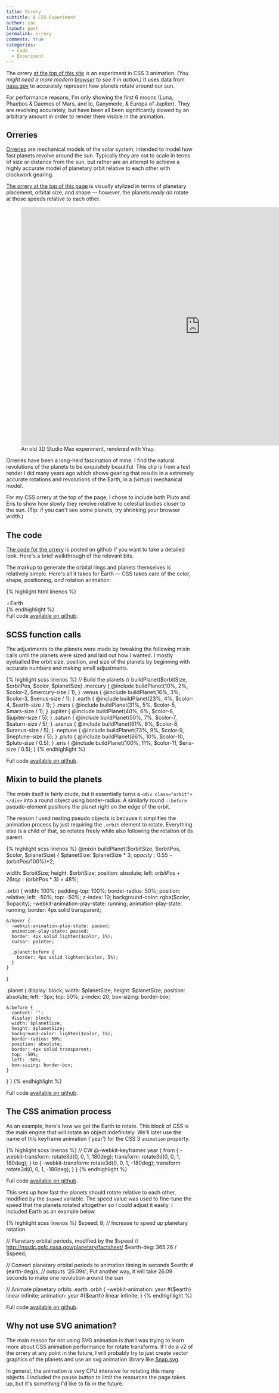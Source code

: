 ```yaml
---
title: Orrery
subtitle: A CSS Experiment
author: zac
layout: post
permalink: orrery
comments: true
categories:
  - Code
  - Experiment
---
```


The orrery <a href="#top">at the top of this site</a> is an experiment in CSS 3 
animation. *(You might need a more modern <a href="https://www.google.com/chrome/browser/desktop/index.html">browser</a> to see it in action.)* It uses
data from <a href="http://nssdc.gsfc.nasa.gov/planetary/factsheet/">nasa.gov</a>
to accurately represent how planets rotate around our sun.

For performance reasons, I'm only showing the first 6 moons (Luna, Phaebos & Daemos of Mars, and Io, Ganymede, & Europa of Jupiter). They are revolving
accurately, but have been all been significantly slowed by an arbitrary amount in order to render
them visible in the animation.

<!-- more -->
<div class="anchor-offset" id="more"></div>

## Orreries

<a href="http://en.wikipedia.org/wiki/Orrery">Orreries</a> are mechanical models of the solar system, intended to model how fast planets revolve around the sun. Typically they are not to scale in terms of size or distance from the sun, but rather are an attempt to achieve a highly accurate model of planetary orbit relative to each other with clockwork gearing.

<a href="#top">The orrery at the top of this page</a> is visually stylized in terms of planetary placement, orbital size, and shape &mdash; however, the planets *really do* rotate at those speeds relative to each other.

<figure><iframe width="960" height="640" src="https://www.youtube-nocookie.com/embed/-cquQ29Glos?rel=0&amp;controls=0&amp;autoplay=1&amp;loop=1" frameborder="0" allowfullscreen></iframe><figcaption>An old 3D Studio Max experiment, rendered with Vray.</figcaption></figure>

Orreries have been a long-held fascination of mine. I find the natural revolutions of the planets to be exquisitely beautiful. This clip is from a test render I did many years ago which shows gearing that results in a extremely accurate rotations and revolutions of the Earth, in a (virtual) mechanical model.

For my CSS orrery at the top of the page, I chose to include both Pluto and Eris to show how slowly they
revolve relative to celestial bodies closer to the sun. (Tip: if you can't see some
planets, try shrinking your browser width.)

## The code

<a href="https://github.com/zachalbert/zachalbert.com_v6#the-orrery">The code for
the orrery</a> is posted on github if you want to take a detailed look. Here's a brief walkthrough of the relevant bits.

The markup to generate the orbital rings and planets themselves is relatively simple. Here's all it takes for Earth &mdash; CSS takes care of the color, shape, positioning, *and* rotation animation:

{% highlight html linenos %}
<div class="earth" id="earth">
  <div class="label"><span class="symbol">♁</span>Earth</div>
  <div class="orbit">
    <div class="planet">
      <div class="satellite s_1"></div>
    </div>
  </div>
</div>
{% endhighlight %}
<div class="note">
  Full code <a href="https://github.com/zachalbert/zachalbert.com_v6#the-orrery">available on github</a>.
</div>

## SCSS function calls

The adjustments to the planets were made by tweaking the following mixin calls
until the planets were sized and laid out how I wanted. I mostly eyeballed the
orbit size, position, and size of the planets by beginning with accurate numbers
and making small adjustments.

{% highlight scss linenos %}
// Build the planets
// buildPlanet($orbitSize, $orbitPos, $color, $planetSize)
.mercury { @include buildPlanet(10%,  2%, $color-2, $mercury-size / 1); }
.venus   { @include buildPlanet(16%,  3%, $color-3, $venus-size / 1); }
.earth   { @include buildPlanet(23%,  4%, $color-4, $earth-size / 1); }
.mars    { @include buildPlanet(31%,  5%, $color-5, $mars-size / 1); }
.jupiter { @include buildPlanet(40%,  6%, $color-6, $jupiter-size / 5); }
.saturn  { @include buildPlanet(50%,  7%, $color-7, $saturn-size / 5); }
.uranus  { @include buildPlanet(61%,  8%, $color-8, $uranus-size / 5); }
.neptune { @include buildPlanet(73%,  9%, $color-9, $neptune-size / 5); }
.pluto   { @include buildPlanet(86%, 10%, $color-10, $pluto-size / 0.5); }
.eris    { @include buildPlanet(100%, 11%, $color-11, $eris-size / 0.5); }
{% endhighlight %}
<div class="note">
  Full code <a href="https://github.com/zachalbert/zachalbert.com_v6#the-orrery">available on github</a>.
</div>

## Mixin to build the planets

The mixin itself is fairly crude, but it essentially turns a `<div class="orbit"></div>`
into a round object using border-radius. A similarly round `::before` pseudo-element
positions the planet right on the edge of the orbit.

The reason I used nesting pseudo objects is because it simplifies the animation process by just requiring the `.orbit` element to rotate. Everything else is a child of that, so rotates freely while also following the rotation of its parent.

{% highlight scss linenos %}
@mixin buildPlanet($orbitSize, $orbitPos, $color, $planetSize) {
  $planetSize: $planetSize * 3;
  $opacity: 0.55 - ($orbitPos/100%)*2;

  width: $orbitSize;
  height: $orbitSize;
  position: absolute;
  left: $orbitPos + 26%;
  top: ($orbitPos * 3) + 48%;

  .orbit {
    width: 100%;
    padding-top: 100%;
    border-radius: 50%;
    position: relative;
    left: -50%;
    top: -50%;
    z-index: 10;
    background-color: rgba($color, $opacity);
    -webkit-animation-play-state: running;
    animation-play-state: running;
    border: 4px solid transparent;

    &:hover {
      -webkit-animation-play-state: paused;
      animation-play-state: paused;
      border: 4px solid lighten($color, 1%);
      cursor: pointer;

      .planet:before {
        border: 4px solid lighten($color, 5%);
      }
    }
  }

  .planet {
    display: block;
    width: $planetSize;
    height: $planetSize;
    position: absolute;
    left: -3px;
    top: 50%;
    z-index: 20;
    box-sizing: border-box;

    &:before {
      content: '';
      display: block;
      width: $planetSize;
      height: $planetSize;
      background-color: lighten($color, 1%);
      border-radius: 50%;
      position: absolute;
      border: 4px solid transparent;
      top: -50%;
      left: -50%;
      box-sizing: border-box;
    }
  }
}
{% endhighlight %}
<div class="note">
  Full code <a href="https://github.com/zachalbert/zachalbert.com_v6#the-orrery">available on github</a>.
</div>

## The CSS animation process

As an example, here's how we get the Earth to rotate. This block of CSS is the main
engine that will rotate an object indefinitely. We'll later use the name of this keyframe animation ('year') for the 
CSS 3 `animation` property.

{% highlight scss linenos %}
// CW
@-webkit-keyframes year {
  from {
    -webkit-transform: rotate3d(0, 0, 1, 180deg);
            transform: rotate3d(0, 0, 1, 180deg);
  }
  to {
    -webkit-transform: rotate3d(0, 0, 1, -180deg);
            transform: rotate3d(0, 0, 1, -180deg);
  }
}
{% endhighlight %}
<div class="note">
  Full code <a href="https://github.com/zachalbert/zachalbert.com_v6#the-orrery">available on github</a>.
</div>

This sets up how fast the planets should rotate relative to each other, modified by the `$speed` variable. The speed value was used to fine-tune the speed that the planets rotated altogether so I could adjust it easily. I included Earth as an example below.

{% highlight scss linenos %}
$speed:   8; // Increase to speed up planetary rotation

// Planetary orbital periods, modified by the $speed
// http://nssdc.gsfc.nasa.gov/planetary/factsheet/
$earth-deg:    365.26 / $speed;

// Convert planetary orbital periods to animation timing in seconds
$earth:        #{earth-deg}s; // outputs '26.09s'; Put another way, it will take 26.09 seconds to make one revolution around the sun

// Animate planetary orbits
.earth .orbit  { -webkit-animation: year #{$earth} linear infinite;
                         animation: year #{$earth} linear infinite; }
{% endhighlight %}
<div class="note">
  Full code <a href="https://github.com/zachalbert/zachalbert.com_v6#the-orrery">available on github</a>.
</div>

## Why not use SVG animation?

The main reason for not using SVG animation is that I was trying to learn more about CSS animation performance for rotate transforms. If I do a v2 of the orrery at any point in the future, I will probably try to just create vector graphics of the planets and use an svg animation library like <a href="http://snapsvg.io/">Snap.svg</a>.

In general, the animation is very CPU intensive for rotating this many objects. I included the pause button to limit the resources the page takes up, but it's something I'd like to fix in the future.